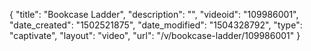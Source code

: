 {
    "title": "Bookcase Ladder",
    "description": "",
    "videoid": "109986001",
    "date_created": "1502521875",
    "date_modified": "1504328792",
    "type": "captivate",
    "layout": "video",
    "url": "\/v\/bookcase-ladder\/109986001"
}